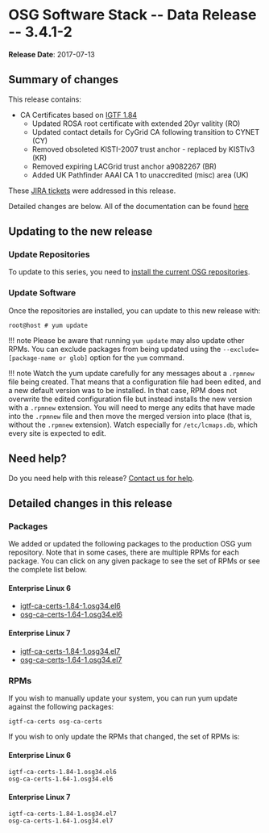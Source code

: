 OSG Software Stack -- Data Release -- 3.4.1-2
=============================================

**Release Date**: 2017-07-13

Summary of changes
------------------

This release contains:

-   CA Certificates based on [IGTF 1.84](http://dist.eugridpma.info/distribution/igtf/current/CHANGES)
    -   Updated ROSA root certificate with extended 20yr valitity (RO)
    -   Updated contact details for CyGrid CA following transition to CYNET (CY)
    -   Removed obsoleted KISTI-2007 trust anchor - replaced by KISTIv3 (KR)
    -   Removed expiring LACGrid trust anchor a9082267 (BR)
    -   Added UK Pathfinder AAAI CA 1 to unaccredited (misc) area (UK)

These [JIRA tickets](https://jira.opensciencegrid.org/issues/?jql=project%20%3D%20SOFTWARE%20AND%20fixVersion%20%3D%203.4.1-2%20ORDER%20BY%20priority%20DESC%2C%20key%20DESC) were addressed in this release.

Detailed changes are below. All of the documentation can be found [here](../../)

Updating to the new release
---------------------------

### Update Repositories

To update to this series, you need to [install the current OSG repositories](../../common/yum#install-osg-repositories).

### Update Software

Once the repositories are installed, you can update to this new release with:

``` console
root@host # yum update
```

!!! note
    Please be aware that running `yum update` may also update other RPMs. You can exclude packages from being updated using the `--exclude=[package-name or glob]` option for the `yum` command.

!!! note
    Watch the yum update carefully for any messages about a `.rpmnew` file being created. That means that a configuration file had been edited, and a new default version was to be installed. In that case, RPM does not overwrite the edited configuration file but instead installs the new version with a `.rpmnew` extension. You will need to merge any edits that have made into the `.rpmnew` file and then move the merged version into place (that is, without the `.rpmnew` extension). Watch especially for `/etc/lcmaps.db`, which every site is expected to edit.

Need help?
----------

Do you need help with this release? [Contact us for help](../../common/help).

Detailed changes in this release
--------------------------------

### Packages

We added or updated the following packages to the production OSG yum repository. Note that in some cases, there are multiple RPMs for each package. You can click on any given package to see the set of RPMs or see the complete list below.

#### Enterprise Linux 6

-   [igtf-ca-certs-1.84-1.osg34.el6](https://koji.chtc.wisc.edu/koji/search?match=glob&type=build&terms=igtf-ca-certs-1.84-1.osg34.el6)
-   [osg-ca-certs-1.64-1.osg34.el6](https://koji.chtc.wisc.edu/koji/search?match=glob&type=build&terms=osg-ca-certs-1.64-1.osg34.el6)

#### Enterprise Linux 7

-   [igtf-ca-certs-1.84-1.osg34.el7](https://koji.chtc.wisc.edu/koji/search?match=glob&type=build&terms=igtf-ca-certs-1.84-1.osg34.el7)
-   [osg-ca-certs-1.64-1.osg34.el7](https://koji.chtc.wisc.edu/koji/search?match=glob&type=build&terms=osg-ca-certs-1.64-1.osg34.el7)

### RPMs

If you wish to manually update your system, you can run yum update against the following packages:

    igtf-ca-certs osg-ca-certs

If you wish to only update the RPMs that changed, the set of RPMs is:

#### Enterprise Linux 6

``` file
igtf-ca-certs-1.84-1.osg34.el6
osg-ca-certs-1.64-1.osg34.el6
```

#### Enterprise Linux 7

``` file
igtf-ca-certs-1.84-1.osg34.el7
osg-ca-certs-1.64-1.osg34.el7
```

